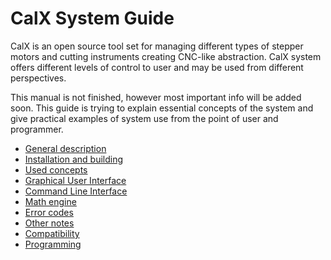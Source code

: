 # CalX System Guide
CalX is an open source tool set for managing different types of stepper motors and cutting instruments creating CNC-like abstraction. CalX system offers different levels of control to user and may be used from different perspectives.

This manual is not finished, however most important info will be added soon.
This guide is trying to explain essential concepts of the system and give practical examples of system use from the point of user and programmer.

* [General description](https://github.com/protopopov1122/CalX/blob/master/docs/general.md)
* [Installation and building](https://github.com/protopopov1122/CalX/blob/master/docs/install.md)
* [Used concepts](https://github.com/protopopov1122/CalX/blob/master/docs/concepts.md)
* [Graphical User Interface](https://github.com/protopopov1122/CalX/blob/master/docs/gui.md)
* [Command Line Interface](https://github.com/protopopov1122/CalX/blob/master/docs/cli.md)
* [Math engine](https://github.com/protopopov1122/CalX/blob/master/docs/math.md)
* [Error codes](https://github.com/protopopov1122/CalX/blob/master/docs/error.md)
* [Other notes](https://github.com/protopopov1122/CalX/blob/master/docs/other.md)
* [Compatibility](https://github.com/protopopov1122/CalX/blob/master/docs/compat.md)
* [Programming](https://github.com/protopopov1122/CalX/blob/master/docs/prog.md)
